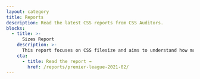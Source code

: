 ```yaml
---
layout: category
title: Reports
description: Read the latest CSS reports from CSS Auditors.
blocks:
  - title: >-
      Sizes Report
    description: >-
      This report focuses on CSS filesize and aims to understand how much CSS code is needed to build a site.
    cta:
      - title: Read the report →
        href: /reports/premier-league-2021-02/
---
```

